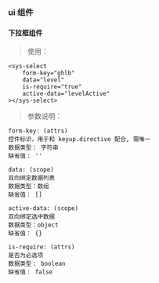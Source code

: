 ### ui 组件
#### 下拉框组件
> 使用：
```
<sys-select
    form-key="ghlb"
    data="level"
    is-require="true"
    active-data="levelActive"
></sys-select>
```    
> 参数说明：
```    
form-key: (attrs)
控件标识，用于和 keyup.directive 配合, 需唯一
数据类型： 字符串
缺省值： ''
```

```    
data: (scope)
双向绑定数据列表
数据类型：数组
缺省值： []
```    
``` 
active-data: (scope)
双向绑定选中数据
数据类型：object
缺省值： {}
``` 
``` 
is-require: (attrs)
是否为必选项
数据类型： boolean
缺省值： false
``` 
